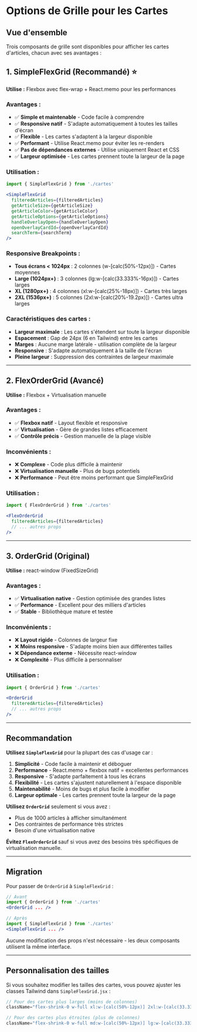 # Options de Grille pour les Cartes

## Vue d'ensemble

Trois composants de grille sont disponibles pour afficher les cartes d'articles, chacun avec ses avantages :

## 1. SimpleFlexGrid (Recommandé) ⭐

**Utilise :** Flexbox avec flex-wrap + React.memo pour les performances

### Avantages :
- ✅ **Simple et maintenable** - Code facile à comprendre
- ✅ **Responsive natif** - S'adapte automatiquement à toutes les tailles d'écran
- ✅ **Flexible** - Les cartes s'adaptent à la largeur disponible
- ✅ **Performant** - Utilise React.memo pour éviter les re-renders
- ✅ **Pas de dépendances externes** - Utilise uniquement React et CSS
- ✅ **Largeur optimisée** - Les cartes prennent toute la largeur de la page

### Utilisation :
```jsx
import { SimpleFlexGrid } from './cartes'

<SimpleFlexGrid 
  filteredArticles={filteredArticles}
  getArticleSize={getArticleSize}
  getArticleColor={getArticleColor}
  getArticleOptions={getArticleOptions}
  handleOverlayOpen={handleOverlayOpen}
  openOverlayCardId={openOverlayCardId}
  searchTerm={searchTerm}
/>
```

### Responsive Breakpoints :
- **Tous écrans < 1024px** : 2 colonnes (w-[calc(50%-12px)]) - Cartes moyennes
- **Large (1024px+)** : 3 colonnes (lg:w-[calc(33.333%-16px)]) - Cartes larges
- **XL (1280px+)** : 4 colonnes (xl:w-[calc(25%-18px)]) - Cartes très larges
- **2XL (1536px+)** : 5 colonnes (2xl:w-[calc(20%-19.2px)]) - Cartes ultra larges

### Caractéristiques des cartes :
- **Largeur maximale** : Les cartes s'étendent sur toute la largeur disponible
- **Espacement** : Gap de 24px (6 en Tailwind) entre les cartes
- **Marges** : Aucune marge latérale - utilisation complète de la largeur
- **Responsive** : S'adapte automatiquement à la taille de l'écran
- **Pleine largeur** : Suppression des contraintes de largeur maximale

---

## 2. FlexOrderGrid (Avancé)

**Utilise :** Flexbox + Virtualisation manuelle

### Avantages :
- ✅ **Flexbox natif** - Layout flexible et responsive
- ✅ **Virtualisation** - Gère de grandes listes efficacement
- ✅ **Contrôle précis** - Gestion manuelle de la plage visible

### Inconvénients :
- ❌ **Complexe** - Code plus difficile à maintenir
- ❌ **Virtualisation manuelle** - Plus de bugs potentiels
- ❌ **Performance** - Peut être moins performant que SimpleFlexGrid

### Utilisation :
```jsx
import { FlexOrderGrid } from './cartes'

<FlexOrderGrid 
  filteredArticles={filteredArticles}
  // ... autres props
/>
```

---

## 3. OrderGrid (Original)

**Utilise :** react-window (FixedSizeGrid)

### Avantages :
- ✅ **Virtualisation native** - Gestion optimisée des grandes listes
- ✅ **Performance** - Excellent pour des milliers d'articles
- ✅ **Stable** - Bibliothèque mature et testée

### Inconvénients :
- ❌ **Layout rigide** - Colonnes de largeur fixe
- ❌ **Moins responsive** - S'adapte moins bien aux différentes tailles
- ❌ **Dépendance externe** - Nécessite react-window
- ❌ **Complexité** - Plus difficile à personnaliser

### Utilisation :
```jsx
import { OrderGrid } from './cartes'

<OrderGrid 
  filteredArticles={filteredArticles}
  // ... autres props
/>
```

---

## Recommandation

**Utilisez `SimpleFlexGrid`** pour la plupart des cas d'usage car :

1. **Simplicité** - Code facile à maintenir et déboguer
2. **Performance** - React.memo + flexbox natif = excellentes performances
3. **Responsive** - S'adapte parfaitement à tous les écrans
4. **Flexibilité** - Les cartes s'ajustent naturellement à l'espace disponible
5. **Maintenabilité** - Moins de bugs et plus facile à modifier
6. **Largeur optimale** - Les cartes prennent toute la largeur de la page

**Utilisez `OrderGrid`** seulement si vous avez :
- Plus de 1000 articles à afficher simultanément
- Des contraintes de performance très strictes
- Besoin d'une virtualisation native

**Évitez `FlexOrderGrid`** sauf si vous avez des besoins très spécifiques de virtualisation manuelle.

---

## Migration

Pour passer de `OrderGrid` à `SimpleFlexGrid` :

```jsx
// Avant
import { OrderGrid } from './cartes'
<OrderGrid ... />

// Après  
import { SimpleFlexGrid } from './cartes'
<SimpleFlexGrid ... />
```

Aucune modification des props n'est nécessaire - les deux composants utilisent la même interface.

---

## Personnalisation des tailles

Si vous souhaitez modifier les tailles des cartes, vous pouvez ajuster les classes Tailwind dans `SimpleFlexGrid.jsx` :

```jsx
// Pour des cartes plus larges (moins de colonnes)
className="flex-shrink-0 w-full xl:w-[calc(50%-12px)] 2xl:w-[calc(33.333%-16px)]"

// Pour des cartes plus étroites (plus de colonnes)
className="flex-shrink-0 w-full md:w-[calc(50%-12px)] lg:w-[calc(33.333%-16px)] xl:w-[calc(25%-18px)] 2xl:w-[calc(20%-19.2px)]"
```
